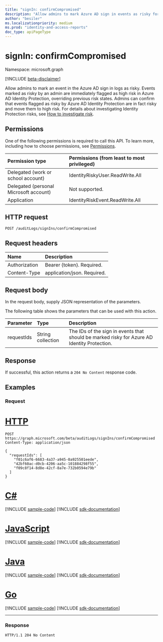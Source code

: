 ```yaml
---
title: "signIn: confirmCompromised"
description: "Allow admins to mark Azure AD sign in events as risky for Azure AD Identity Protection."
author: "besiler"
ms.localizationpriority: medium
ms.prod: "identity-and-access-reports"
doc_type: apiPageType
---
```


# signIn: confirmCompromised
Namespace: microsoft.graph

[!INCLUDE [beta-disclaimer](../../includes/beta-disclaimer.md)]

Allow admins to mark an event in the Azure AD sign in logs as risky. Events marked as risky by an admin are immediately flagged as high risk in Azure AD Identity Protection, overriding previous risk states. Admins can confirm that events flagged as risky by Azure AD Identity Protection are in fact risky and move them to high risk. For details about investigating Identity Protection risks, see [How to investigate risk](/azure/active-directory/identity-protection/howto-identity-protection-investigate-risk).

## Permissions
One of the following permissions is required to call this API. To learn more, including how to choose permissions, see [Permissions](/graph/permissions-reference).

|Permission type|Permissions (from least to most privileged)|
|:---|:---|
|Delegated (work or school account)|IdentityRiskyUser.ReadWrite.All|
|Delegated (personal Microsoft account)|Not supported.|
|Application|IdentityRiskEvent.ReadWrite.All|

## HTTP request

<!-- {
  "blockType": "ignored"
}
-->
``` http
POST /auditLogs/signIns/confirmCompromised
```

## Request headers
|Name|Description|
|:---|:---|
|Authorization|Bearer {token}. Required.|
|Content-Type|application/json. Required.|

## Request body
In the request body, supply JSON representation of the parameters.

The following table shows the parameters that can be used with this action.

|Parameter|Type|Description|
|:---|:---|:---|
|requestIds|String collection|The IDs of the sign in events that should be marked risky for Azure AD Identity Protection.|



## Response

If successful, this action returns a `204 No Content` response code.

## Examples

### Request

# [HTTP](#tab/http)
<!-- {
  "blockType": "request",
  "name": "signinthis.confirmcompromised"
}
-->
``` http
POST https://graph.microsoft.com/beta/auditLogs/signIns/confirmCompromised
Content-Type: application/json

{
  "requestIds": [
    "f01c6af6-6683-4a37-a945-0a925501eede",
    "42bf60ac-d0cb-4206-aa5c-101884298f55",
    "f09c8f14-8d8e-42cf-8a7e-732b0594e79b"
  ]
}
```

# [C#](#tab/csharp)
[!INCLUDE [sample-code](../includes/snippets/csharp/signinthisconfirmcompromised-csharp-snippets.md)]
[!INCLUDE [sdk-documentation](../includes/snippets/snippets-sdk-documentation-link.md)]

# [JavaScript](#tab/javascript)
[!INCLUDE [sample-code](../includes/snippets/javascript/signinthisconfirmcompromised-javascript-snippets.md)]
[!INCLUDE [sdk-documentation](../includes/snippets/snippets-sdk-documentation-link.md)]

# [Java](#tab/java)
[!INCLUDE [sample-code](../includes/snippets/java/signinthisconfirmcompromised-java-snippets.md)]
[!INCLUDE [sdk-documentation](../includes/snippets/snippets-sdk-documentation-link.md)]

# [Go](#tab/go)
[!INCLUDE [sample-code](../includes/snippets/go/signinthisconfirmcompromised-go-snippets.md)]
[!INCLUDE [sdk-documentation](../includes/snippets/snippets-sdk-documentation-link.md)]

---



### Response
<!-- {
  "blockType": "response",
  "truncated": true
}
-->
``` http
HTTP/1.1 204 No Content
```

